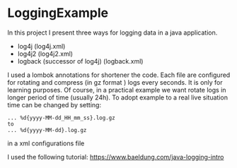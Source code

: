 # LoggingExample

In this project I present three ways for logging data in a java application.
- log4j (log4j.xml)
- log4j2 (log4j2.xml)
- logback (successor of log4j) (logback.xml)

I used a lombok annotations for shortener the code. Each file are configured for rotating and compress (in gz format ) logs every seconds. It is only for learning purposes. Of course, in a practical example we want rotate logs in longer period of time (usually 24h). To adopt example to a real live situation time can be changed by setting:

```
... %d{yyyy-MM-dd_HH_mm_ss}.log.gz
to
... %d{yyyy-MM-dd}.log.gz
```

in a xml configurations file 
 
I used the following tutorial:
https://www.baeldung.com/java-logging-intro
